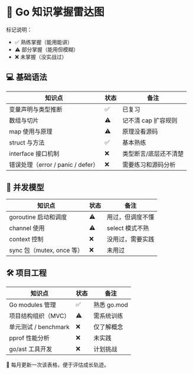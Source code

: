 # 📌 Go 知识掌握雷达图

标记说明：
- ✅ 熟练掌握（能用能讲）
- ⚠️ 部分掌握（能用但模糊）
- ❌ 未掌握（没实战过）

## 💻 基础语法

| 知识点 | 状态 | 备注 |
|--------|------|------|
| 变量声明与类型推断 | ✅ | 已复习 |
| 数组与切片 | ⚠️ | 记不清 cap 扩容规则 |
| map 使用与原理 | ⚠️ | 原理没看源码 |
| struct 与方法 | ✅ | 基本熟练 |
| interface 接口机制 | ❌ | 类型断言/底层还不清楚 |
| 错误处理（error / panic / defer） | ❌ | 需要练习和源码分析 |

## 🧵 并发模型

| 知识点 | 状态 | 备注 |
|--------|------|------|
| goroutine 启动和调度 | ⚠️ | 用过，但调度不懂 |
| channel 使用 | ⚠️ | select 模式不熟 |
| context 控制 | ❌ | 没用过，需要实践 |
| sync 包（mutex, once 等） | ❌ | 未用过 |

## 🛠️ 项目工程

| 知识点 | 状态 | 备注 |
|--------|------|------|
| Go modules 管理 | ✅ | 熟悉 go.mod |
| 项目结构组织（MVC） | ⚠️ | 需系统训练 |
| 单元测试 / benchmark | ❌ | 仅了解概念 |
| pprof 性能分析 | ❌ | 未实践 |
| go/ast 工具开发 | ❌ | 计划挑战 |

📅 每月更新一次该表格，便于评估成长轨迹。
